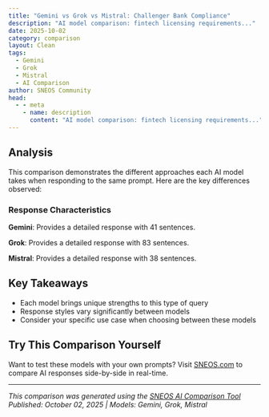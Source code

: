 ```yaml
---
title: "Gemini vs Grok vs Mistral: Challenger Bank Compliance"
description: "AI model comparison: fintech licensing requirements..."
date: 2025-10-02
category: comparison
layout: Clean
tags:
  - Gemini
  - Grok
  - Mistral
  - AI Comparison
author: SNEOS Community
head:
  - - meta
    - name: description
      content: "AI model comparison: fintech licensing requirements..."
---
```


<ChatComparison
  title="Gemini vs Grok vs Mistral: Challenger Bank Compliance"
  prompt="fintech licensing requirements"
  :responses='{
    "Gemini": "Fintech licensing requirements are complex and vary significantly depending on several factors, including:\n\n*   **The specific fintech activity:** Different activities like lending, payments, investment advising, insurance, and digital banking are subject to different regulations.\n*   **The jurisdiction:** Requirements vary significantly between countries, states, and even local municipalities.\n*   **The technology used:** The application of new technologies like blockchain, AI, or cloud computing can trigger additional regulatory scrutiny.\n*   **The target customer base:** Regulations might differ based on whether you are serving retail consumers or businesses.\n\nHere is a general overview of common licenses and regulations relevant to fintech companies.\n### Lending Platforms:\n\n*   **Lender Licensing:** Many states in the United States require lenders to obtain a license to make loans to residents, regardless of whether they have a physical presence.\n*   **Usury Laws:** State laws limit the amount of interest and fees that can be charged on loans.\n*   **Truth in Lending Act (TILA):** Requires lenders to disclose key loan terms to borrowers, including the APR, finance charge, and total payments.\n*   **Fair Lending Laws:** Such as the Equal Credit Opportunity Act (ECOA) and the Fair Housing Act (FHA), prohibit discrimination in lending based on protected characteristics.\n\n### Payment Processors and Money Transmitters:\n\n*   **Money Transmitter Licenses (MTLs):** Required in most U.S. states to engage in the business of transmitting money or monetary value on behalf of others.\n*   **Bank Secrecy Act (BSA) and Anti-Money Laundering (AML) Regulations:** Payment processors must comply with BSA/AML requirements, including implementing KYC procedures, monitoring transactions for suspicious activity, and reporting suspicious transactions to FinCEN.\n*   **Payment Card Industry Data Security Standard (PCI DSS):** If processing credit card payments, compliance with PCI DSS is required to protect cardholder data.\n\n### Investment Advisers and Broker-Dealers:\n\n*   **Investment Adviser Registration:** Companies providing investment advice for compensation may need to register with the Securities and Exchange Commission (SEC) or state securities regulators.\n*   **Broker-Dealer Registration:** If buying or selling securities on behalf of clients, registration with the SEC and membership in the Financial Industry Regulatory Authority (FINRA) are typically required.\n\n### Cryptocurrency and Blockchain:\n\n*   **\u0022BitLicense\u0022 (New York):** Specific regulatory framework for virtual currency businesses operating in New York.\n*   **Money Transmitter Laws:** May apply to businesses dealing with cryptocurrency.\n*   **Securities Laws:** If a cryptocurrency is deemed a security, it is subject to securities regulations.\n*   **AML/KYC:** Regulations often require platforms to verify user identities and monitor transactions for illicit activity.\n\n### Insurance:\n\n*   **Insurance Producer/Broker Licenses:** Individuals or entities selling insurance products typically require a license.\n*   **Insurance Company Licenses:** Fintech companies acting as insurers must obtain an insurance company license.\n\n### Digital Banking:\n\n*   **Bank Charter:** Required to operate as a bank and take deposits.\n*   **Partnerships with Existing Banks:** Some fintech companies partner with existing banks to offer banking services.\n\n### Other Regulations:\n\n*   **Consumer Protection Laws:** Such as the Fair Credit Reporting Act (FCRA) and the Dodd-Frank Act, aim to protect consumers from unfair or deceptive practices.\n*   **Data Privacy Laws:** Regulations like the California Consumer Privacy Act (CCPA) and the General Data Protection Regulation (GDPR) regulate the collection, use, and storage of personal data.\n\n**Key Considerations:**\n\n*   **Legal Counsel:** Given the complexity of fintech regulations, it is essential to consult with experienced legal counsel to determine the specific requirements applicable to your business.\n*   **Compliance Programs:** Implement robust compliance programs to ensure ongoing adherence to all applicable laws and regulations.\n*   **Staying Updated:** The regulatory landscape for fintech is constantly evolving, so it is crucial to stay informed about new developments and adjust compliance programs accordingly.\n\n**Resources:**\n\n*   **Financial Crimes Enforcement Network (FinCEN):** U.S. agency focused on combating money laundering and financial crimes.\n*   **Securities and Exchange Commission (SEC):** U.S. agency responsible for regulating the securities industry.\n*   **Financial Industry Regulatory Authority (FINRA):** Self-regulatory organization for broker-dealers in the U.S.\n*   **Conference of State Bank Supervisors (CSBS):** National organization representing state banking regulators.\n\n**Disclaimer:** I am an AI chatbot and cannot provide legal advice. The information provided is for general informational purposes only and should not be considered a substitute for professional legal counsel. Always consult with a qualified attorney to discuss your specific legal needs.\n",
    "Grok": "Fintech (financial technology) licensing requirements vary depending on the country, region, and specific services a fintech company offers. These requirements are put in place to ensure consumer protection, financial stability, and compliance with anti-money laundering (AML) and counter-terrorism financing (CTF) regulations. Below is a general overview of fintech licensing requirements, with examples from different jurisdictions:\n\n---\n\n### 1. Types of Fintech Services and Licensing Needs\nFintech companies often operate in areas such as payments, lending, wealth management, insurance, cryptocurrency, and more. Depending on the service, specific licenses may be required:\n- **Payment Services**: Licenses for money transmission, e-wallets, or payment processing.\n- **Lending Platforms**: Licenses for consumer or business lending, peer-to-peer (P2P) lending.\n- **Cryptocurrency and Blockchain**: Licenses for crypto exchanges, wallet providers, or token issuance.\n- **Investment and Wealth Management**: Licenses for robo-advisors or crowdfunding platforms.\n- **Insurance (Insurtech)**: Licenses for underwriting or distributing insurance products.\n- **Banking Services**: Neobanks or challenger banks may require a full banking license or an e-money license.\n\nLicensing needs depend on whether the fintech is handling client funds, providing financial advice, or operating as an intermediary.\n\n---\n\n### 2. General Licensing Requirements\nWhile the specifics depend on the jurisdiction, most fintech licensing processes involve:\n- **Business Registration**: Registering the company as a legal entity in the relevant jurisdiction.\n- **Regulatory Compliance**: Adhering to AML/CTF regulations, Know Your Customer (KYC) rules, and data protection laws (e.g., GDPR in the EU).\n- **Capital Requirements**: Meeting minimum capital thresholds to prove financial stability.\n- **Fit and Proper Test**: Key personnel (directors, owners) must demonstrate competence, integrity, and financial soundness.\n- **Risk Management**: Implementing systems for cybersecurity, fraud prevention, and operational risk.\n- **Consumer Protection**: Ensuring transparency, fair treatment of customers, and dispute resolution mechanisms.\n\n---\n\n### 3. Licensing in Key Jurisdictions\nHere\u2019s a look at fintech licensing requirements in some major regions:\n\n#### United States\n- **Federal and State-Level Regulation**: Fintechs may need to comply with both federal laws (e.g., Bank Secrecy Act for AML) and state-specific licenses (e.g., money transmitter licenses).\n- **Money Transmitter Licenses (MTL)**: Required in most states for payment processors or remittance services. Each state has unique requirements, making it costly and time-consuming.\n- **Banking License**: Fintechs offering banking services may need a charter from the Office of the Comptroller of the Currency (OCC) or state authorities.\n- **SEC Registration**: For fintechs involved in securities or investment advice, registration with the Securities and Exchange Commission (SEC) may be needed.\n- **FinCEN Registration**: Companies dealing with money transmission or cryptocurrencies must register with the Financial Crimes Enforcement Network (FinCEN) for AML compliance.\n- **State-Specific Crypto Licenses**: Some states, like New York, require a \u0022BitLicense\u0022 for cryptocurrency-related businesses.\n\n#### European Union\n- **Payment Services Directive (PSD2)**: Fintechs offering payment services must obtain a Payment Institution (PI) or Electronic Money Institution (EMI) license from a national regulator within the EU.\n- **Passporting**: Once licensed in one EU country, fintechs can operate across the EU under the \u0022passporting\u0022 regime.\n- **Capital Requirements**: Minimum capital requirements for PIs and EMIs range from \u20AC20,000 to \u20AC350,000, depending on the services.\n- **MiFID II**: For fintechs providing investment services, compliance with the Markets in Financial Instruments Directive (MiFID II) is required.\n- **Crypto Regulation (MiCA)**: Starting in 2024, the Markets in Crypto-Assets (MiCA) framework will regulate crypto businesses across the EU, requiring a license for crypto service providers.\n- **Data Protection**: Compliance with the General Data Protection Regulation (GDPR) is mandatory.\n\n#### United Kingdom\n- **Financial Conduct Authority (FCA)**: Oversees fintechs and issues licenses for payment services, e-money, lending, and investment services.\n- **Payment Services Regulations (PSR)**: Fintechs offering payment services must register as a Payment Institution or EMI.\n- **Crypto Regulation**: Crypto businesses must register with the FCA for AML/CTF compliance, though a full licensing framework is still evolving.\n- **Sandbox Program**: The FCA offers a regulatory sandbox for fintechs to test innovative products without full licensing during early stages.\n\n#### Singapore\n- **Monetary Authority of Singapore (MAS)**: Regulates fintechs through the Payment Services Act (PSA) for payment and crypto services.\n- **Payment Services License**: Required for money-changing, remittance, payment processing, and digital payment token (crypto) services.\n- **Capital Markets Services License (CMSL)**: Needed for fintechs dealing with securities, investments, or financial advice.\n- **Fintech Sandbox**: MAS offers a sandbox for testing innovative solutions under relaxed regulatory requirements.\n\n#### Australia\n- **Australian Securities and Investments Commission (ASIC)**: Oversees fintechs and issues licenses like the Australian Financial Services Licence (AFSL) for financial advice and products.\n- **Australian Credit Licence (ACL)**: Required for lending or credit-related services.\n- **APRA Regulation**: For banking services, fintechs may need to be regulated by the Australian Prudential Regulation Authority (APRA).\n- **Crypto Regulation**: While not fully licensed yet, crypto businesses must register with AUSTRAC for AML/CTF compliance.\n\n#### India\n- **Reserve Bank of India (RBI)**: Regulates fintechs in payments, lending, and banking services.\n- **Payment and Settlement Systems Act**: Payment system operators and prepaid wallet providers must obtain authorization from the RBI.\n- **NBFC License**: Non-banking financial companies (NBFCs), including P2P lending platforms, require an RBI license for lending activities.\n- **Crypto Regulation**: Cryptocurrency businesses face uncertainty, as India is still developing a regulatory framework, though taxation rules are in place.\n\n---\n\n### 4. Common Challenges in Fintech Licensing\n- **Complexity and Cost**: Obtaining licenses can be expensive and time-consuming, especially in jurisdictions with fragmented regulations (e.g., the US with state-by-state requirements).\n- **Regulatory Uncertainty**: Emerging areas like cryptocurrency and decentralized finance (DeFi) often lack clear guidelines.\n- **Cross-Border Operations**: Operating in multiple countries requires navigating different regulatory regimes and may involve multiple licenses.\n- **Compliance Burden**: Ongoing compliance with AML/CTF, data protection, and reporting requirements can strain resources.\n\n---\n\n### 5. Tips for Navigating Licensing Requirements\n- **Consult Legal Experts**: Work with regulatory consultants or law firms specializing in fintech to understand local requirements.\n- **Engage with Regulators**: Many jurisdictions offer fintech sandboxes or innovation hubs (e.g., FCA in the UK, MAS in Singapore) to help startups test products and understand regulations.\n- **Plan for Scalability**: Consider future markets and choose a jurisdiction with favorable \u0022passporting\u0022 or mutual recognition agreements (e.g., EU).\n- **Leverage Technology**: Use RegTech solutions to automate compliance with AML, KYC, and reporting requirements.\n\n---\n\n### 6. Emerging Trends in Fintech Regulation\n- **Regulatory Sandboxes**: Many countries offer sandboxes to allow fintechs to test innovations under relaxed rules.\n- **Open Banking**: Regulations like PSD2 in the EU mandate banks to share customer data with licensed third parties, creating opportunities for fintechs.\n- **Crypto Regulation**: Jurisdictions are increasingly developing frameworks for crypto businesses (e.g., MiCA in the EU).\n- **Digital Banking Licenses**: Some countries offer restricted or full digital banking licenses to fintechs (e.g., Hong Kong, Singapore).\n\n---\n\n### Conclusion\nFintech licensing requirements are highly dependent on the type of service, target market, and jurisdiction. Startups must conduct thorough research and often seek legal or regulatory advice to ensure compliance. Engaging with local regulators and leveraging innovation-friendly programs like sandboxes can help navigate the complex landscape of fintech licensing.\n\nIf you\u0027re looking for specific information about a particular country or fintech service, let me know, and I can provide more detailed guidance!",
    "Mistral": "Fintech licensing requirements can vary significantly depending on the jurisdiction and the specific activities the fintech company is engaged in. Below are some general considerations and examples from different regions:\n\n### United States\n1. **Banking and Lending**:\n   - **State Licensing**: Many fintech companies need to obtain licenses from individual states, especially for activities like money transmission, lending, and mortgage brokering.\n   - **Federal Licensing**: For activities like banking, companies may need to comply with federal regulations from agencies like the Federal Deposit Insurance Corporation (FDIC), the Federal Reserve, and the Office of the Comptroller of the Currency (OCC).\n\n2. **Payments and Money Transmission**:\n   - **Money Transmitter Licenses**: Required in most states for companies that handle payments, including digital wallets and peer-to-peer payment services.\n   - **FinCEN Registration**: Companies involved in money transmission must register with the Financial Crimes Enforcement Network (FinCEN).\n\n3. **Investment and Trading**:\n   - **SEC Registration**: Companies offering investment services or trading platforms may need to register with the Securities and Exchange Commission (SEC).\n   - **FINRA Membership**: For broker-dealers, membership with the Financial Industry Regulatory Authority (FINRA) may be required.\n\n### European Union\n1. **E-Money and Payment Services**:\n   - **E-Money Institution (EMI) License**: Required for companies issuing electronic money.\n   - **Payment Institution (PI) License**: Required for companies providing payment services.\n   - **PSD2 Compliance**: Companies must comply with the Payment Services Directive 2 (PSD2), which includes requirements for strong customer authentication and open banking.\n\n2. **Banking**:\n   - **Banking License**: Required for companies offering banking services, issued by national regulators like the Financial Conduct Authority (FCA) in the UK or the European Central Bank (ECB) for EU-wide operations.\n\n3. **Investment Services**:\n   - **MiFID II Compliance**: Companies offering investment services must comply with the Markets in Financial Instruments Directive II (MiFID II).\n   - **AIFMD Compliance**: For companies managing alternative investment funds, compliance with the Alternative Investment Fund Managers Directive (AIFMD) is necessary.\n\n### Asia\n1. **Singapore**:\n   - **Monetary Authority of Singapore (MAS)**: Fintech companies need to comply with MAS regulations, which include licenses for payment services, digital banking, and capital markets activities.\n   - **Payment Services Act**: Companies providing payment services must obtain the relevant licenses under this act.\n\n2. **Hong Kong**:\n   - **Hong Kong Monetary Authority (HKMA)**: For banking and payment services.\n   - **Securities and Futures Commission (SFC)**: For investment and trading services.\n\n3. **India**:\n   - **Reserve Bank of India (RBI)**: For payment services, including digital wallets and payment gateways.\n   - **Securities and Exchange Board of India (SEBI)**: For investment and trading services.\n\n### General Considerations\n1. **Anti-Money Laundering (AML) and Know Your Customer (KYC)**:\n   - Most jurisdictions require fintech companies to implement robust AML and KYC procedures to prevent financial crimes.\n\n2. **Data Protection**:\n   - Compliance with data protection regulations like the General Data Protection Regulation (GDPR) in the EU or the California Consumer Privacy Act (CCPA) in the US.\n\n3. **Cybersecurity**:\n   - Implementing strong cybersecurity measures to protect customer data and ensure the integrity of financial transactions.\n\n4. **Consumer Protection**:\n   - Ensuring transparency, fairness, and protection of consumer rights, often regulated by consumer protection agencies.\n\n### Conclusion\nFintech licensing requirements are complex and vary widely by jurisdiction and type of service. Companies should consult with legal and regulatory experts to ensure compliance with all relevant laws and regulations."
  }'
  published-date="08:34"
/>

## Analysis

This comparison demonstrates the different approaches each AI model takes when responding to the same prompt. Here are the key differences observed:

### Response Characteristics

**Gemini**: Provides a detailed response with 41 sentences. 

**Grok**: Provides a detailed response with 83 sentences. 

**Mistral**: Provides a detailed response with 38 sentences. 

## Key Takeaways

- Each model brings unique strengths to this type of query
- Response styles vary significantly between models
- Consider your specific use case when choosing between these models

## Try This Comparison Yourself

Want to test these models with your own prompts? Visit [SNEOS.com](https://sneos.com) to compare AI responses side-by-side in real-time.

---

*This comparison was generated using the [SNEOS AI Comparison Tool](https://sneos.com)*
*Published: October 02, 2025 | Models: Gemini, Grok, Mistral*
